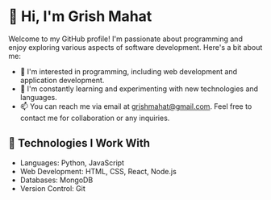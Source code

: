 # 👋 Hi, I'm Grish Mahat

Welcome to my GitHub profile! I'm passionate about programming and enjoy exploring various aspects of software development. Here's a bit about me:

- 👀 I'm interested in programming, including web development and application development.
- 🌱 I'm constantly learning and experimenting with new technologies and languages.
- 📫 You can reach me via email at grishmahat@gmail.com. Feel free to contact me for collaboration or any inquiries.

## 🔧 Technologies I Work With

- Languages: Python, JavaScript
- Web Development: HTML, CSS, React, Node.js
- Databases: MongoDB
- Version Control: Git


